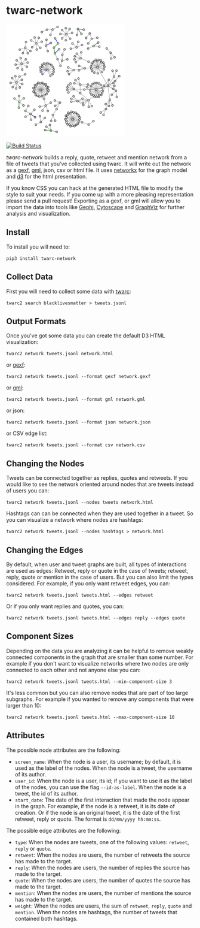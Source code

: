 # twarc-network 

<img height=300 src="https://raw.githubusercontent.com/docnow/twarc-network/main/images/d3.png" />

[![Build Status](https://github.com/docnow/twarc-network/workflows/tests/badge.svg)](https://github.com/DocNow/twarc-network/actions/workflows/main.yml)

*twarc-network* builds a reply, quote, retweet and mention network from a file of tweets
that you've collected using twarc. It will write out the network as a [gexf],
[gml], json, csv or html file. It uses [networkx] for the graph model and [d3] for the html presentation. 

If you know CSS you can hack at the generated HTML file to modify the style to
suit your needs. If you come up with a more pleasing representation please send
a pull request! Exporting as a gexf, or gml will allow you to import
the data into tools like [Gephi], [Cytoscape] and [GraphViz] for further
analysis and visualization.

## Install

To install you will need to:

    pip3 install twarc-network

## Collect Data

First you will need to collect some data with [twarc]:

    twarc2 search blacklivesmatter > tweets.jsonl

## Output Formats

Once you've got some data you can create the default D3 HTML visualization:

    twarc2 network tweets.jsonl network.html

or [gexf]:

    twarc2 network tweets.jsonl --format gexf network.gexf

or [gml]:

    twarc2 network tweets.jsonl --format gml network.gml

or json:

    twarc2 network tweets.jsonl --format json network.json

or CSV edge list:

    twarc2 network tweets.jsonl --format csv network.csv

## Changing the Nodes

Tweets can be connected together as replies, quotes and retweets. If you would
like to see the network oriented around nodes that are tweets instead of users
you can:

    twarc2 network tweets.jsonl --nodes tweets network.html

Hashtags can can be connected when they are used together in a tweet. So you
can visualize a network where nodes are hashtags:

    twarc2 network tweets.jsonl --nodes hashtags > network.html

## Changing the Edges

By default, when user and tweet graphs are built,
all types of interactions are used as edges:
Retweet, reply or quote in the case of tweets;
retweet, reply, quote or mention in the case of users.
But you can also limit the types considered.
For example, if you only want retweet edges, you can:

    twarc2 network tweets.jsonl tweets.html --edges retweet

Or if you only want replies and quotes, you can:

    twarc2 network tweets.jsonl tweets.html --edges reply --edges quote

## Component Sizes

Depending on the data you are analyzing it can be helpful to remove weakly connected components in
the graph that are smaller than some number. For example if you don't want to
visualize networks where two nodes are only connected to each other and not
anyone else you can:

    twarc2 network tweets.jsonl tweets.html --min-component-size 3

It's less common but you can also remove nodes that are part of too large
subgraphs. For example if you wanted to remove any components that were
larger than 10:

    twarc2 network tweets.jsonl tweets.html --max-component-size 10

## Attributes

The possible node attributes are the following:
- `screen_name`:
  When the node is a user, its username;
  by default, it is used as the label of the nodes.
  When the node is a tweet, the username of its author.
- `user_id`:
  When the node is a user, its id;
  if you want to use it as the label of the nodes,
  you can use the flag `--id-as-label`.
  When the node is a tweet, the id of its author.
- `start_date`:
  The date of the first interaction that made the node appear in the graph.
  For example, if the node is a retweet, it is its date of creation.
  Or if the node is an original tweet,
  it is the date of the first retweet, reply or quote.
  The format is `dd/mm/yyyy hh:mm:ss`.

The possible edge attributes are the following:
- `type`: When the nodes are tweets, one of the following values:
  `retweet`, `reply` or `quote`.
- `retweet`: When the nodes are users,
  the number of retweets the source has made to the target.
- `reply`: When the nodes are users,
  the number of replies the source has made to the target.
- `quote`: When the nodes are users,
  the number of quotes the source has made to the target.
- `mention`: When the nodes are users,
  the number of mentions the source has made to the target.
- `weight`:
  When the nodes are users, the sum of `retweet`, `reply`, `quote` and `mention`.
  When the nodes are hashtags,
  the number of tweets that contained both hashtags.

[gexf]: https://gephi.org/gexf/format/
[d3]: https://d3js.org/
[networkx]: https://networkx.org/
[twarc]: https://github.com/docnow/twarc
[gml]: https://en.wikipedia.org/wiki/Graph_Modelling_Language
[Gephi]: https://gephi.org/
[Cytoscape]: https://cytoscape.org/
[GraphViz]: https://graphviz.org/
